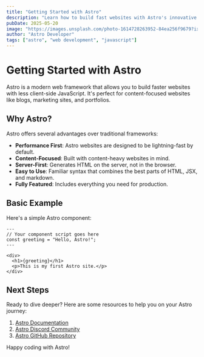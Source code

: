 ```yaml
---
title: "Getting Started with Astro"
description: "Learn how to build fast websites with Astro's innovative multi-page approach."
pubDate: 2025-05-20
image: "https://images.unsplash.com/photo-1614728263952-84ea256f9679?ixlib=rb-4.0.3&ixid=M3wxMjA3fDB8MHxwaG90by1wYWdlfHx8fGVufDB8fHx8fA%3D%3D&auto=format&fit=crop&w=1200&q=80"
author: "Astro Developer"
tags: ["astro", "web development", "javascript"]
---
```


# Getting Started with Astro

Astro is a modern web framework that allows you to build faster websites with less client-side JavaScript. It's perfect for content-focused websites like blogs, marketing sites, and portfolios.

## Why Astro?

Astro offers several advantages over traditional frameworks:

- **Performance First**: Astro websites are designed to be lightning-fast by default.
- **Content-Focused**: Built with content-heavy websites in mind.
- **Server-First**: Generates HTML on the server, not in the browser.
- **Easy to Use**: Familiar syntax that combines the best parts of HTML, JSX, and markdown.
- **Fully Featured**: Includes everything you need for production.

## Basic Example

Here's a simple Astro component:

```astro
---
// Your component script goes here
const greeting = "Hello, Astro!";
---

<div>
  <h1>{greeting}</h1>
  <p>This is my first Astro site.</p>
</div>
```

## Next Steps

Ready to dive deeper? Here are some resources to help you on your Astro journey:

1. [Astro Documentation](https://docs.astro.build)
2. [Astro Discord Community](https://astro.build/chat)
3. [Astro GitHub Repository](https://github.com/withastro/astro)

Happy coding with Astro!
